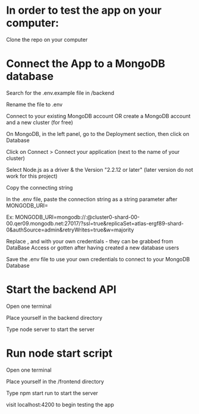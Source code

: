 # In order to test the app on your computer:
Clone the repo on your computer


# Connect the App to a MongoDB database
Search for the .env.example file in /backend

Rename the file to .env

Connect to your existing MongoDB account OR create a MongoDB account and a new cluster (for free)

On MongoDB, in the left panel, go to the Deployment section, then click on Database

Click on Connect > Connect your application (next to the name of your cluster)

Select Node.js as a driver & the Version "2.2.12 or later" (later version do not work for this project)

Copy the connecting string

In the .env file, paste the connection string as a string parameter after MONGODB_URI=

Ex: MONGODB_URI=mongodb://<username>:<password>@cluster0-shard-00-00.qer09.mongodb.net:27017/<databaseName>?ssl=true&replicaSet=atlas-ergf89-shard-0&authSource=admin&retryWrites=true&w=majority

Replace <username>, <password> and <databaseName> with your own credentials - they can be grabbed from DataBase Access or gotten after having created a new database users

Save the .env file to use your own credentials to connect to your MongoDB Database



# Start the backend API
Open one terminal 

Place yourself in the backend directory

Type node server to start the server



# Run node start script 
Open one terminal 

Place yourself in the /frontend directory

Type npm start run to start the server

visit localhost:4200 to begin testing the app

